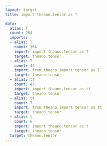 ```yaml
---
layout: target
title: import theano.tensor as T

data:
  alias: T
  count: 264
  imports:
  - alias: T
    count: 164
    import: import theano.tensor as T
    target: theano.tensor
  - alias: T
    count: 44
    import: from theano import tensor as T
    target: theano.tensor
  - alias: tt
    count: 43
    import: import theano.tensor as tt
    target: theano.tensor
  - alias: tt
    count: 7
    import: from theano import tensor as tt
    target: theano.tensor
  - alias: t
    count: 6
    import: import theano.tensor as t
    target: theano.tensor
  target: theano.tensor
---
```

